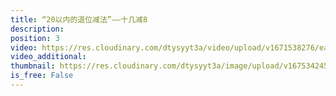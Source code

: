 ```yaml
---
title: “20以内的退位减法”——十几减8
description: 
position: 3
video: https://res.cloudinary.com/dtysyyt3a/video/upload/v1671538276/easymath/1年级下/02单元20以内的退位减法/dxjhvwsfztz5ha1d1ha7.mp4
video_additional: 
thumbnail: https://res.cloudinary.com/dtysyyt3a/image/upload/v1675342456/radimu17kltxjts6cjla.png
is_free: False
---
```

